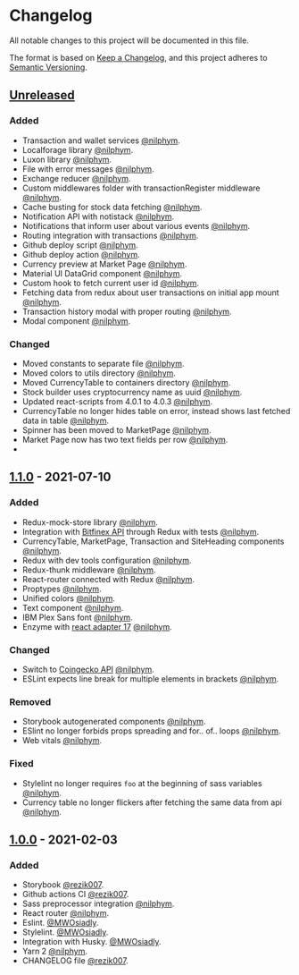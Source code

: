 # Changelog

All notable changes to this project will be documented in this file.

The format is based on [Keep a Changelog](https://keepachangelog.com/en/1.0.0/),
and this project adheres to [Semantic Versioning](https://semver.org/spec/v2.0.0.html).

## [Unreleased]

### Added

- Transaction and wallet services [@nilphym](https://github.com/nilphym).
- Localforage library [@nilphym](https://github.com/nilphym).
- Luxon library [@nilphym](https://github.com/nilphym).
- File with error messages [@nilphym](https://github.com/nilphym).
- Exchange reducer [@nilphym](https://github.com/nilphym).
- Custom middlewares folder with transactionRegister middleware [@nilphym](https://github.com/nilphym).
- Cache busting for stock data fetching [@nilphym](https://github.com/nilphym).
- Notification API with notistack [@nilphym](https://github.com/nilphym).
- Notifications that inform user about various events [@nilphym](https://github.com/nilphym).
- Routing integration with transactions [@nilphym](https://github.com/nilphym).
- Github deploy script [@nilphym](https://github.com/nilphym).
- Github deploy action [@nilphym](https://github.com/nilphym).
- Currency preview at Market Page [@nilphym](https://github.com/nilphym).
- Material UI DataGrid component [@nilphym](https://github.com/nilphym).
- Custom hook to fetch current user id [@nilphym](https://github.com/nilphym).
- Fetching data from redux about user transactions on initial app mount [@nilphym](https://github.com/nilphym).
- Transaction history modal with proper routing [@nilphym](https://github.com/nilphym).
- Modal component [@nilphym](https://github.com/nilphym).

### Changed

- Moved constants to separate file [@nilphym](https://github.com/nilphym).
- Moved colors to utils directory [@nilphym](https://github.com/nilphym).
- Moved CurrencyTable to containers directory [@nilphym](https://github.com/nilphym).
- Stock builder uses cryptocurrency name as uuid [@nilphym](https://github.com/nilphym).
- Updated react-scripts from 4.0.1 to 4.0.3 [@nilphym](https://github.com/nilphym).
- CurrencyTable no longer hides table on error, instead shows last fetched data in table [@nilphym](https://github.com/nilphym).
- Spinner has been moved to MarketPage [@nilphym](https://github.com/nilphym).
- Market Page now has two text fields per row [@nilphym](https://github.com/nilphym).
- 

## [1.1.0] - 2021-07-10

### Added

- Redux-mock-store library [@nilphym](https://github.com/nilphym).
- Integration with [Bitfinex API](https://docs.bitfinex.com/) through Redux with tests [@nilphym](https://github.com/nilphym).
- CurrencyTable, MarketPage, Transaction and SiteHeading components [@nilphym](https://github.com/nilphym).
- Redux with dev tools configuration [@nilphym](https://github.com/nilphym).
- Redux-thunk middleware [@nilphym](https://github.com/nilphym).
- React-router connected with Redux [@nilphym](https://github.com/nilphym).
- Proptypes [@nilphym](https://github.com/nilphym).
- Unified colors [@nilphym](https://github.com/nilphym).
- Text component [@nilphym](https://github.com/nilphym).
- IBM Plex Sans font [@nilphym](https://github.com/nilphym).
- Enzyme with [react adapter 17](https://github.com/enzymejs/enzyme/issues/2429) [@nilphym](https://github.com/nilphym).

### Changed

- Switch to [Coingecko API](https://www.coingecko.com/en/api) [@nilphym](https://github.com/nilphym).
- ESLint expects line break for multiple elements in brackets [@nilphym](https://github.com/nilphym).

### Removed

- Storybook autogenerated components [@nilphym](https://github.com/nilphym).
- ESlint no longer forbids props spreading and for.. of.. loops [@nilphym](https://github.com/nilphym).
- Web vitals [@nilphym](https://github.com/nilphym).

### Fixed

- Stylelint no longer requires `foo` at the beginning of sass variables [@nilphym](https://github.com/nilphym).
- Currency table no longer flickers after fetching the same data from api [@nilphym](https://github.com/nilphym).

## [1.0.0] - 2021-02-03

### Added

- Storybook [@rezik007](https://github.com/rezik007).
- Github actions CI [@rezik007](https://github.com/rezik007).
- Sass preprocessor integration [@nilphym](https://github.com/nilphym).
- React router [@nilphym](https://github.com/nilphym).
- Eslint. [@MWOsiadly](https://github.com/MWOsiadly).
- Stylelint. [@MWOsiadly](https://github.com/MWOsiadly).
- Integration with Husky. [@MWOsiadly](https://github.com/MWOsiadly).
- Yarn 2 [@nilphym](https://github.com/nilphym).
- CHANGELOG file [@rezik007](https://github.com/rezik007).

[unreleased]: https://github.com/Mrozelek/bitcoin-stock-exchange/compare/v1.1.0...HEAD
[1.1.0]: https://github.com/Mrozelek/bitcoin-stock-exchange/releases/tag/v1.0.0...v1.1.0
[1.0.0]: https://github.com/Mrozelek/bitcoin-stock-exchange/releases/tag/v1.0.0
